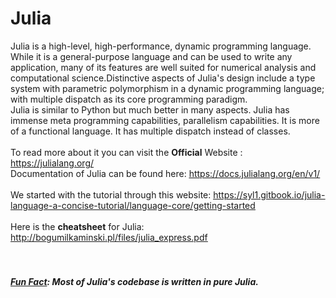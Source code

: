 # Julia
Julia is a high-level, high-performance, dynamic programming language. While it is a general-purpose language and can be used to write any application, many of its features are well suited for numerical analysis and computational science.Distinctive aspects of Julia's design include a type system with parametric polymorphism in a dynamic programming language; with multiple dispatch as its core programming paradigm.</br>
Julia is similar to Python but much better in many aspects. Julia has immense meta programming capabilities, parallelism capabilities. It is more of a functional language. It has multiple dispatch instead of classes.</br></br>
To read more about it you can visit the **Official** Website : <ins>https://julialang.org/</ins></br>
Documentation of Julia can be found here: <ins>https://docs.julialang.org/en/v1/</ins></br></br>
We started with the tutorial through this website: <ins>https://syl1.gitbook.io/julia-language-a-concise-tutorial/language-core/getting-started</ins></br></br>
Here is the **cheatsheet** for Julia: <ins>http://bogumilkaminski.pl/files/julia_express.pdf</ins></br></br></br>

##### <ins>Fun Fact</ins>: Most of Julia's codebase is written in pure Julia.
